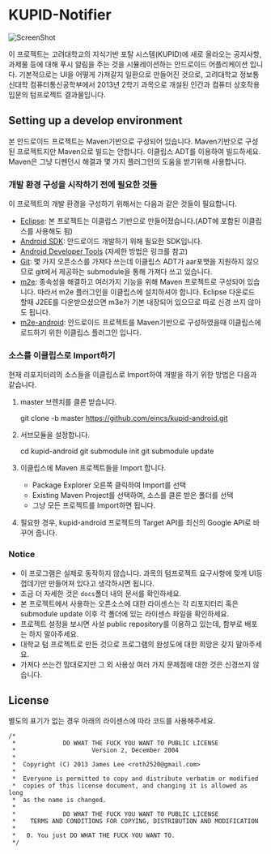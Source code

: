 # KUPID-Notifier

![ScreenShot](https://raw2.github.com/eincs/kupid-android/master/docs/screenshot.jpg)

이 프로젝트는 고려대학교의 지식기반 포탈 시스템(KUPID)에 새로 올라오는 공지사항, 과제물 등에 대해
푸시 알림을 주는 것을 시뮬레이션하는 안드로이드 어플리케이션 입니다.
기본적으로는 UI을 어떻게 가져갈지 일환으로 만들어진 것으로,
고려대학교 정보통신대학 컴퓨터통신공학부에서 2013년 2학기 과목으로 개설된 인간과 컴퓨터 상호작용 입문의 텀프로젝트 결과물입니다.

## Setting up a develop environment

본 안드로이드 프로젝트는 Maven기반으로 구성되어 있습니다. Maven기반으로 구성된 프로젝트지만 Maven으로 빌드는 안합니다. 이클립스 ADT를 이용하여 빌드하세요. Maven은 그냥 디펜던시 해결과 몇 가지 플러그인의 도움을 받기위해 사용합니다.

### 개발 환경 구성을 시작하기 전에 필요한 것들

이 프로젝트의 개발 환경을 구성하기 위해서는 다음과 같은 것들이 필요합니다.

- [Eclipse]: 본 프로젝트는 이클립스 기반으로 만들어졌습니다.(ADT에 포함된 이클립스를 사용해도 됨)
- [Android SDK]: 안드로이드 개발하기 위해 필요한 SDK입니다.
- [Android Developer Tools](http://developer.android.com/sdk/installing/installing-adt.html) (자세한 방법은 링크를 참고)
- [Git]: 몇 가지 오픈소스를 가져다 쓰는데 이클립스 ADT가 aar포맷을 지원하지 않으므로 git에서 제공하는 submodule을 통해 가져다 쓰고 있습니다.
- [m2e]: 종속성을 해결하고 여러가지 기능을 위해 Maven 프로젝트로 구성되어 있습니다. 따라서 m2e 플러그인을 이클립스에 설치하셔야 합니다. Eclipse 다운로드 할때 J2EE를 다운받으셨으면 m3e가 기본 내장되어 있으므로 따로 신경 쓰지 않아도 됩니다.
- [m2e-android]: 안드로이드 프로젝트를 Maven기반으로 구성하였을때 이클립스에 로드하기 위한 이클립스 플러그인 입니다.

### 소스를 이클립스로 Import하기

현재 리포지터리의 소스들을 이클립스로 Import하여 개발을 하기 위한 방법은 다음과 같습니다.

1. master 브렌치를 클론 받습니다.

	git clone -b master https://github.com/eincs/kupid-android.git
		
2. 서브모듈을 설정합니다.

	cd kupid-android
	git submodule init
	git submodule update 
		
3. 이클립스에 Maven 프로젝트들을 Import 합니다.
	- Package Explorer 오른쪽 클릭하여 Import를 선택
	- Existing Maven Project를 선택하여, 소스를 클론 받은 폴더를 선택
	- 그냥 모든 프로젝트를 Import하면 됩니다.
		
5. 필요한 경우, kupid-android 프로젝트의 Target API를 최신의 Google API로 바꾸어 줍니다.

### Notice

- 이 프로그램은 실제로 동작하지 않습니다. 과목의 텀프로젝트 요구사항에 맞게 UI등 껍데기만 만들어져 있다고 생각하시면 됩니다.
- 조금 더 자세한 것은 `docs`폴더 내의 문서를 확인하세요.
- 본 프로젝트에서 사용하는 오픈소스에 대한 라이센스는 각 리포지터리 혹은 submodule update 이후 각 폴더에 있는 라이센스 파일을 확인하세요.
- 프로젝트 설정을 보시면 사설 public repository를 이용하고 있는데, 함부로 배포는 하지 말아주세요.
- 대학교 텀 프로젝트로 만든 것으로 프로그램의 완성도에 대한 희망은 갖지 말아주세요.
- 가져다 쓰는건 맘대로지만 그 외 사용상 여러 가지 문제점에 대한 것은 신경쓰지 않습니다.

## License

별도의 표기가 없는 경우 아래의 라이센스에 따라 코드를 사용해주세요.

	/*
	 *             DO WHAT THE FUCK YOU WANT TO PUBLIC LICENSE 
	 *                     Version 2, December 2004
	 * 
	 *  Copyright (C) 2013 James Lee <roth2520@gmail.com>
	 *   
	 *  Everyone is permitted to copy and distribute verbatim or modified
	 *  copies of this license document, and changing it is allowed as long
	 *  as the name is changed.
	 * 
	 *             DO WHAT THE FUCK YOU WANT TO PUBLIC LICENSE
	 *    TERMS AND CONDITIONS FOR COPYING, DISTRIBUTION AND MODIFICATION
	 * 
	 *   0. You just DO WHAT THE FUCK YOU WANT TO. 
	 */
	 
[git]: http://git-scm.com/
[m2e]: http://www.eclipse.org/m2e/
[m2e-android]: http://rgladwell.github.io/m2e-android/
[eclipse]: http://www.eclipse.org/downloads/
[Android SDK]: http://developer.android.com/sdk/index.html
